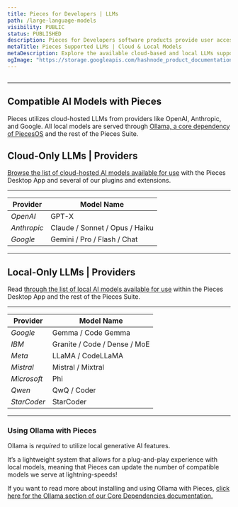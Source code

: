 ```yaml
---
title: Pieces for Developers | LLMs
path: /large-language-models
visibility: PUBLIC
status: PUBLISHED
description: Pieces for Developers software products provide user access to 54 total large language models (LLMs) from a wide variety of providers—and we’re adding more and more!
metaTitle: Pieces Supported LLMs | Cloud & Local Models
metaDescription: Explore the available cloud-based and local LLMs supported by Pieces for AI-driven development.
ogImage: "https://storage.googleapis.com/hashnode_product_documentation_assets/og_images/pieces_more/compatible-llms.png"
---
```


<Image src="https://storage.googleapis.com/hashnode_product_documentation_assets/standalone_single_docs/compatible_llms/compatible-llms.png" alt="" align="center" fullwidth="true" />

***

<pieces-pro-cta />

## Compatible AI Models with Pieces

Pieces utilizes cloud-hosted LLMs from providers like OpenAI, Anthropic, and Google. All local models are served through [Ollama, a core dependency of PiecesOS](/products/core-dependencies/ollama) and the rest of the Pieces Suite.

## Cloud-Only LLMs | Providers

[Browse the list of cloud-hosted AI models available for use](/products/large-language-models/cloud-models) with the Pieces Desktop App and several of our plugins and extensions.

***

| **Provider** | **Model Name**                 |
| ------------ | ------------------------------ |
| *OpenAI*     | GPT-X                          |
| *Anthropic*  | Claude / Sonnet / Opus / Haiku |
| *Google*     | Gemini / Pro / Flash / Chat    |

***

## Local-Only LLMs | Providers

Read [through the list of local AI models available for use](/products/large-language-models/local-models) within the Pieces Desktop App and the rest of the Pieces Suite.

***

| **Provider** | **Model Name**               |
| ------------ | ---------------------------- |
| *Google*     | Gemma / Code Gemma           |
| *IBM*        | Granite / Code / Dense / MoE |
| *Meta*       | LLaMA / CodeLLaMA            |
| *Mistral*    | Mistral / Mixtral            |
| *Microsoft*  | Phi                          |
| *Qwen*       | QwQ / Coder                  |
| *StarCoder*  | StarCoder                    |

***

### Using Ollama with Pieces

Ollama is *required* to utilize local generative AI features.

It’s a lightweight system that allows for a plug-and-play experience with local models, meaning that Pieces can update the number of compatible models we serve at lightning-speeds!

If you want to read more about installing and using Ollama with Pieces, [click here for the Ollama section of our Core Dependencies documentation.](/products/core-dependencies/ollama)